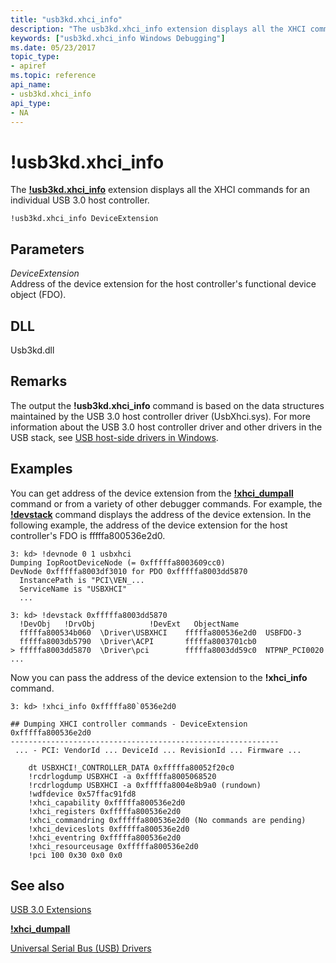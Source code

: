 ```yaml
---
title: "usb3kd.xhci_info"
description: "The usb3kd.xhci_info extension displays all the XHCI commands for an individual USB 3.0 host controller."
keywords: ["usb3kd.xhci_info Windows Debugging"]
ms.date: 05/23/2017
topic_type:
- apiref
ms.topic: reference
api_name:
- usb3kd.xhci_info
api_type:
- NA
---
```


# !usb3kd.xhci\_info


The [**!usb3kd.xhci\_info**](-usb3kd-device-info.md) extension displays all the XHCI commands for an individual USB 3.0 host controller.

```dbgcmd
!usb3kd.xhci_info DeviceExtension
```

## <span id="ddk__devobj_dbg"></span><span id="DDK__DEVOBJ_DBG"></span>Parameters


<span id="_______DeviceExtension______"></span><span id="_______deviceextension______"></span><span id="_______DEVICEEXTENSION______"></span> *DeviceExtension*   
Address of the device extension for the host controller's functional device object (FDO).

## <span id="DLL"></span><span id="dll"></span>DLL


Usb3kd.dll

## Remarks

The output the **!usb3kd.xhci\_info** command is based on the data structures maintained by the USB 3.0 host controller driver (UsbXhci.sys). For more information about the USB 3.0 host controller driver and other drivers in the USB stack, see [USB host-side drivers in Windows](../usbcon/usb-3-0-driver-stack-architecture.md).

## Examples

You can get address of the device extension from the [**!xhci\_dumpall**](-usb3kd-xhci-dumpall.md) command or from a variety of other debugger commands. For example, the [**!devstack**](-devstack.md) command displays the address of the device extension. In the following example, the address of the device extension for the host controller's FDO is fffffa800536e2d0.

```dbgcmd
3: kd> !devnode 0 1 usbxhci
Dumping IopRootDeviceNode (= 0xfffffa8003609cc0)
DevNode 0xfffffa8003df3010 for PDO 0xfffffa8003dd5870
  InstancePath is "PCI\VEN_...
  ServiceName is "USBXHCI"
  ...

3: kd> !devstack 0xfffffa8003dd5870
  !DevObj   !DrvObj            !DevExt   ObjectName
  fffffa800534b060  \Driver\USBXHCI    fffffa800536e2d0  USBFDO-3
  fffffa8003db5790  \Driver\ACPI       fffffa8003701cb0  
> fffffa8003dd5870  \Driver\pci        fffffa8003dd59c0  NTPNP_PCI0020
...
```

Now you can pass the address of the device extension to the **!xhci\_info** command.

```dbgcmd
3: kd> !xhci_info 0xfffffa80`0536e2d0

## Dumping XHCI controller commands - DeviceExtension 0xfffffa800536e2d0
------------------------------------------------------------
 ... - PCI: VendorId ... DeviceId ... RevisionId ... Firmware ...

    dt USBXHCI!_CONTROLLER_DATA 0xfffffa80052f20c0
    !rcdrlogdump USBXHCI -a 0xfffffa8005068520
    !rcdrlogdump USBXHCI -a 0xfffffa8004e8b9a0 (rundown)
    !wdfdevice 0x57ffac91fd8
    !xhci_capability 0xfffffa800536e2d0
    !xhci_registers 0xfffffa800536e2d0
    !xhci_commandring 0xfffffa800536e2d0 (No commands are pending)
    !xhci_deviceslots 0xfffffa800536e2d0
    !xhci_eventring 0xfffffa800536e2d0
    !xhci_resourceusage 0xfffffa800536e2d0
    !pci 100 0x30 0x0 0x0
```

## See also


[USB 3.0 Extensions](usb-3-extensions.md)

[**!xhci\_dumpall**](-usb3kd-xhci-dumpall.md)

[Universal Serial Bus (USB) Drivers](../usbcon/index.md)

 


